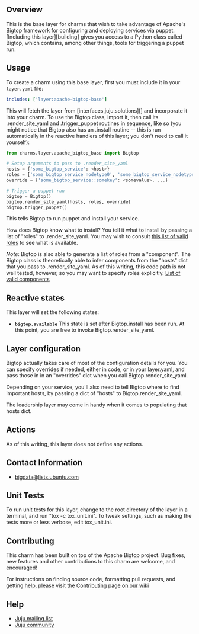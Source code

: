 ## Overview

This is the base layer for charms that wish to take advantage of
Apache's Bigtop framework for configuring and deploying services via
puppet. [Including this layer][building] gives you access to a Python
class called Bigtop, which contains, among other things, tools for
triggering a puppet run.

## Usage

To create a charm using this base layer, first you must include it in
your `layer.yaml` file:

```yaml
includes: ['layer:apache-bigtop-base']
```

This will fetch the layer from [interfaces.juju.solutions][] and
incorporate it into your charm. To use the Bigtop class, import it,
then call its .render_site_yaml and .trigger_puppet routines in
sequence, like so (you might notice that Bigtop also has an .install
routine -- this is run automatically in the reactive handlers of this
layer; you don't need to call it yourself):

```python
from charms.layer.apache_bigtop_base import Bigtop

# Setup arguments to pass to .render_site_yaml
hosts = {'some_bigtop_service': <host>}
roles = ['some_bigtop_service_nodetype0', 'some_bigtop_service_nodetype1']
override = {'some_bigtop_service::somekey': <somevalue>, ...}

# Trigger a puppet run
bigtop = Bigtop()
bigtop.render_site_yaml(hosts, roles, override)
bigtop.trigger_puppet()
```

This tells Bigtop to run puppet and install your service.

How does Bigtop know what to install? You tell it what to install by
passing a list of "roles" to .render_site_yaml. You may wish to
consult [this list of valid
roles](https://github.com/apache/bigtop/blob/master/bigtop-deploy/puppet/manifests/cluster.pp)
to see what is available.

*Note*: Bigtop is also able to generate a list of roles from a
"component". The Bigtop class is theoretically able to infer
components from the "hosts" dict that you pass to
.render_site_yaml. As of this writing, this code path is not well
tested, however, so you may want to specify roles explicitly. [List of
valid
components](https://github.com/apache/bigtop/blob/master/bigtop-deploy/puppet/hieradata/site.yaml)

## Reactive states

This layer will set the following states:

  * **`bigtop.available`** This state is set after Bigtop.install has
      been run. At this point, you are free to invoke
      Bigtop.render_site_yaml.

## Layer configuration

Bigtop actually takes care of most of the configuration details for
you. You can specify overrides if needed, either in code, or in your
layer.yaml, and pass those in in an "overrides" dict when you call
Bigtop.render_site_yaml.

Depending on your service, you'll also need to tell Bigtop where to
find important hosts, by passing a dict of "hosts" to
Bigtop.render_site_yaml.

The leadership layer may come in handy when it comes to populating
that hosts dict.

## Actions

As of this writing, this layer does not define any actions.

## Contact Information

- <bigdata@lists.ubuntu.com>

## Unit Tests

To run unit tests for this layer, change to the root directory of the
layer in a terminal, and run "tox -c tox_unit.ini". To tweak settings,
such as making the tests more or less verbose, edit tox_unit.ini.

## Contributing

This charm has been built on top of the Apache Bigtop project. Bug
fixes, new features and other contributions to this charm are welcome,
and encouraged!

For instructions on finding source code, formatting pull requests, and
getting help, please visit the [Contributing page on our
wiki](https://github.com/juju-solutions/bigdata-community/wiki/Contributing)

## Help

- [Juju mailing list](https://lists.ubuntu.com/mailman/listinfo/juju)
- [Juju community](https://jujucharms.com/community)
